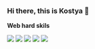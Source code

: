 ### Hi there, this is Kostya 👋

<b>Web hard skils</b>

<img src="https://img.shields.io/badge/HTML5-2F97C1?style=for-the-badge&logo=HTML5&logoColor=yellow"/> <img src="https://img.shields.io/badge/SASS-3328a6?style=for-the-badge&logo=SASS&logoColor=yellow"/> <img src="https://img.shields.io/badge/SASS-FFF700?style=for-the-badge&logo=SCSS&logoColor=yellow"/> <img src="https://img.shields.io/badge/CSS3-FFE373?style=for-the-badge&logo=CSS3&logoColor=yellow"/> <img src="https://img.shields.io/badge/JAVASCRIPT-FFE373?style=for-the-badge&logo=JAVASCRIPT&logoColor=red"/>

